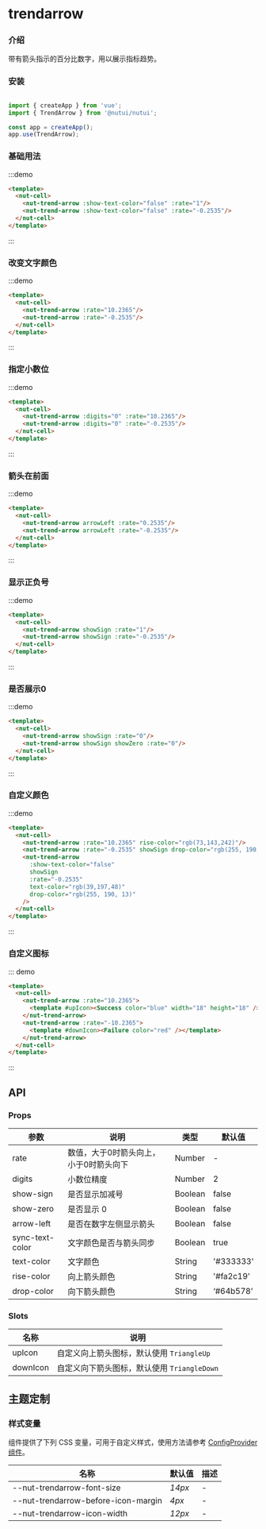 # trendarrow 

### 介绍

带有箭头指示的百分比数字，用以展示指标趋势。

### 安装

```javascript

import { createApp } from 'vue';
import { TrendArrow } from '@nutui/nutui';

const app = createApp();
app.use(TrendArrow);

```

### 基础用法

:::demo

```html
<template>
  <nut-cell>
    <nut-trend-arrow :show-text-color="false" :rate="1"/>
    <nut-trend-arrow :show-text-color="false" :rate="-0.2535"/>
  </nut-cell>
</template>
```

:::

### 改变文字颜色

:::demo

```html
<template>
  <nut-cell>
    <nut-trend-arrow :rate="10.2365"/>
    <nut-trend-arrow :rate="-0.2535"/>
  </nut-cell>
</template>
```

:::
### 指定小数位

:::demo

```html
<template>
  <nut-cell>
    <nut-trend-arrow :digits="0" :rate="10.2365"/>
    <nut-trend-arrow :digits="0" :rate="-0.2535"/>
  </nut-cell>
</template>
```

:::
### 箭头在前面

:::demo

```html
<template>
  <nut-cell>
    <nut-trend-arrow arrowLeft :rate="0.2535"/>
    <nut-trend-arrow arrowLeft :rate="-0.2535"/>
  </nut-cell>
</template>
```

:::
### 显示正负号

:::demo

```html
<template>
  <nut-cell>
    <nut-trend-arrow showSign :rate="1"/>
    <nut-trend-arrow showSign :rate="-0.2535"/>
  </nut-cell>
</template>
```

:::
### 是否展示0

:::demo

```html
<template>
  <nut-cell>
    <nut-trend-arrow showSign :rate="0"/>
    <nut-trend-arrow showSign showZero :rate="0"/>
  </nut-cell>
</template>
```

:::
### 自定义颜色

:::demo

```html
<template>
  <nut-cell>
    <nut-trend-arrow :rate="10.2365" rise-color="rgb(73,143,242)"/>
    <nut-trend-arrow :rate="-0.2535" showSign drop-color="rgb(255, 190, 13)"/>
    <nut-trend-arrow
      :show-text-color="false"
      showSign
      :rate="-0.2535"
      text-color="rgb(39,197,48)"
      drop-color="rgb(255, 190, 13)"
    />
  </nut-cell>
</template>
```

:::

### 自定义图标

::: demo

```html
<template>
  <nut-cell>
    <nut-trend-arrow :rate="10.2365">
      <template #upIcon><Success color="blue" width="18" height="18" /></template>
    </nut-trend-arrow>
    <nut-trend-arrow :rate="-10.2365">
      <template #downIcon><Failure color="red" /></template>
    </nut-trend-arrow>
  </nut-cell>
</template>
```

:::
## API

### Props

| 参数         | 说明                             | 类型   | 默认值           |
|--------------|----------------------------------|--------|------------------|
| rate         | 数值，大于0时箭头向上，小于0时箭头向下    | Number | -                |
| digits         | 小数位精度               | Number | 2               |
| show-sign         | 是否显示加减号               | Boolean | false               |
| show-zero         | 是否显示 0               | Boolean | false               |
| arrow-left        | 是否在数字左侧显示箭头     | Boolean | false               |
| sync-text-color   | 文字颜色是否与箭头同步               | Boolean | true   |
| text-color        | 文字颜色               | String | '#333333'               |
| rise-color         | 向上箭头颜色               | String | '#fa2c19'               |
| drop-color         | 向下箭头颜色               | String | ‘#64b578’               |

### Slots

| 名称    | 说明         |
|---------|--------------|
| upIcon | 自定义向上箭头图标，默认使用 `TriangleUp` |
| downIcon | 自定义向下箭头图标，默认使用 `TriangleDown` |

## 主题定制

### 样式变量

组件提供了下列 CSS 变量，可用于自定义样式，使用方法请参考 [ConfigProvider 组件](#/zh-CN/config-provider)。

| 名称                                    | 默认值                     | 描述 |
| --------------------------------------- | -------------------------- | ---- |
| --nut-trendarrow-font-size| _14px_  | -  |
| --nut-trendarrow-before-icon-margin| _4px_  | -  |
| --nut-trendarrow-icon-width| _12px_  | -  |
